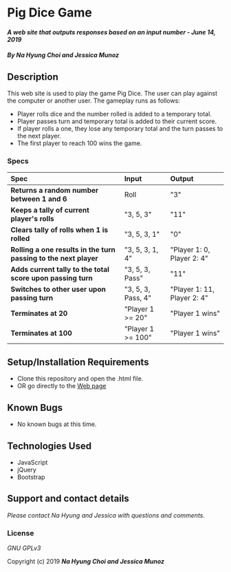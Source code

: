 # Pig Dice Game

#### _A web site that outputs responses based on an input number - June 14, 2019_

#### _By **Na Hyung Choi and Jessica Munoz**_

## Description

This web site is used to play the game Pig Dice. The user can play against the computer or another user. The gameplay runs as follows:

* Player rolls dice and the number rolled is added to a temporary total.
* Player passes turn and temporary total is added to their current score.
* If player rolls a one, they lose any temporary total and the turn passes to the next player.
* The first player to reach 100 wins the game.



### Specs
| Spec | Input | Output |
| :-------------     | :------------- | :------------- |
| **Returns a random number between 1 and 6** | Roll | "3" |
| **Keeps a tally of current player's rolls** | "3, 5, 3" | "11" |
| **Clears tally of rolls when 1 is rolled** | "3, 5, 3, 1" | "0" |
| **Rolling a one results in the turn passing to the next player** | "3, 5, 3, 1, 4" | "Player 1: 0, Player 2: 4" |
| **Adds current tally to the total score upon passing turn** | "3, 5, 3, Pass" | "11" |
| **Switches to other user upon passing turn** | "3, 5, 3, Pass, 4" | "Player 1: 11, Player 2: 4" |
| **Terminates at 20** | "Player 1 >= 20" | "Player 1 wins" |
| **Terminates at 100** | "Player 1 >= 100" | "Player 1 wins" |

## Setup/Installation Requirements

* Clone this repository and open the .html file.
* OR go directly to the [Web page]()

## Known Bugs
* No known bugs at this time.

## Technologies Used
* JavaScript
* jQuery
* Bootstrap

## Support and contact details

_Please contact Na Hyung and Jessica with questions and comments._

### License

*GNU GPLv3*

Copyright (c) 2019 **_Na Hyung Choi and Jessica Munoz_**
